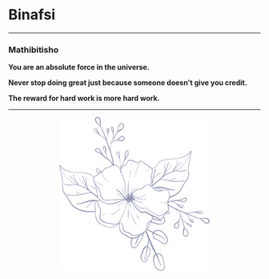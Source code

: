# Binafsi 


___

### Mathibitisho

**You are an absolute force in the universe.**

**Never stop doing great just because someone doesn't give you credit.**
 
**The reward for hard work is more hard work.**

___

<p align="center">
 <img src = "./images/flower.png" width="300">
</p>

